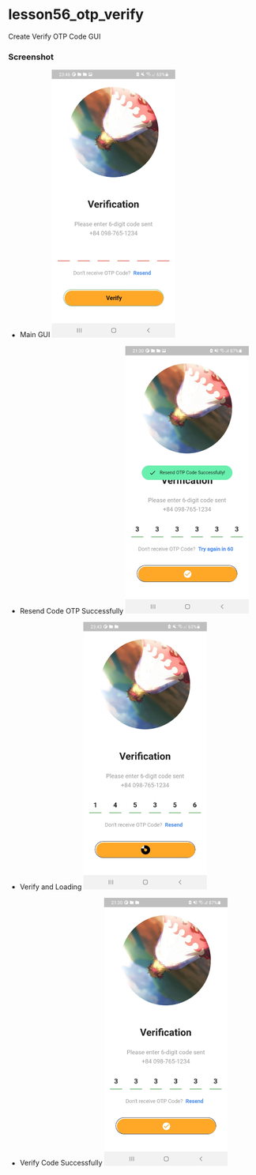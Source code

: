 # lesson56_otp_verify
Create Verify OTP Code GUI

### Screenshot
- Main GUI 
[<img src="assets/screenshot/img_verify_gui.jpg" width="250">](assets/screenshot/img_verify_gui.jpg)

- Resend Code OTP  Successfully
[<img src="assets/screenshot/img_verify_resendCode.jpg" width="250">](assets/screenshot/img_verify_resendCode.jpg)

- Verify and Loading 
[<img src="assets/screenshot/img_verify_loading.jpg" width="250">](assets/screenshot/img_verify_loading.jpg)

- Verify Code Successfully
[<img src="assets/screenshot/img_verify_successfully.jpg" width="250">](assets/screenshot/img_verify_successfully.jpg)

